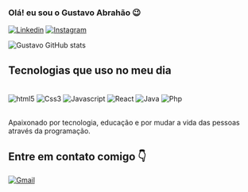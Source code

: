 
### Olá! eu sou o Gustavo Abrahão 😉

[![Linkedin](https://img.shields.io/badge/LinkedIn-0077B5?style=for-the-badge&logo=linkedin&logoColor=white)](https://www.linkedin.com/in/gustavo-abrahão-31086a291/)
[![Instagram](https://img.shields.io/badge/Instagram-E4405F?style=for-the-badge&logo=instagram&logoColor=white)](https://www.instagram.com/gustavooabr._/)

![Gustavo GitHub stats](https://github-readme-stats.vercel.app/api?username=gustavoabrahao&show_icons=true&theme=merko)

## Tecnologias que uso no meu dia

<div style="display: inline_block"><br/>
    <img align="center" alt="html5" src="https://img.shields.io/badge/HTML5-E34F26?style=for-the-badge&logo=html5&logoColor=white">
    <img align="center" alt="Css3" src="https://img.shields.io/badge/CSS3-1572B6?style=for-the-badge&logo=css3&logoColor=white">
    <img align="center" alt="Javascript" src="https://img.shields.io/badge/JavaScript-F7DF1E?style=for-the-badge&logo=javascript&logoColor=black">
    <img align="center" alt="React" src="https://img.shields.io/badge/React-20232A?style=for-the-badge&logo=react&logoColor=61DAFB">
    <img align="center" alt="Java" src="https://img.shields.io/badge/Java-ED8B00?style=for-the-badge&logo=openjdk&logoColor=white">
    <img align="center" alt="Php" src="https://img.shields.io/badge/PHP-777BB4?style=for-the-badge&logo=php&logoColor=white">
</div><br/>

Apaixonado por tecnologia, educação e por mudar a vida das pessoas através da programação.

## Entre em contato comigo 👇

[![Gmail](https://img.shields.io/badge/Gmail-D14836?style=for-the-badge&logo=gmail&logoColor=white)](https://mail.google.com/mail/?view=cm&fs=1&to=gustavoabrahao76@gmail.com)
